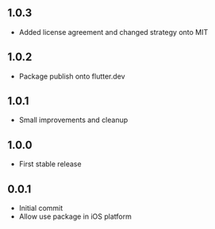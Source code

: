 ## 1.0.3
- Added license agreement and changed strategy onto MIT

## 1.0.2
- Package publish onto flutter.dev

## 1.0.1
- Small improvements and cleanup

## 1.0.0
- First stable release

## 0.0.1
- Initial commit
- Allow use package in iOS platform
